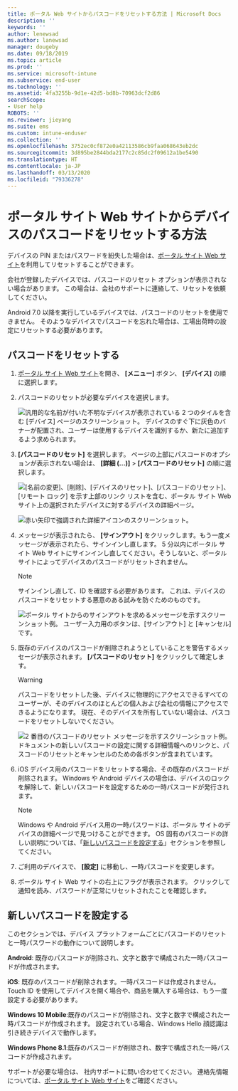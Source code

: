```yaml
---
title: ポータル Web サイトからパスコードをリセットする方法 | Microsoft Docs
description: ''
keywords: ''
author: lenewsad
ms.author: lanewsad
manager: dougeby
ms.date: 09/18/2019
ms.topic: article
ms.prod: ''
ms.service: microsoft-intune
ms.subservice: end-user
ms.technology: ''
ms.assetid: 4fa3255b-9d1e-42d5-bd8b-70963dcf2d86
searchScope:
- User help
ROBOTS: ''
ms.reviewer: jieyang
ms.suite: ems
ms.custom: intune-enduser
ms.collection: ''
ms.openlocfilehash: 3752ec0cf872e0a42113586cb9faa068643eb2dc
ms.sourcegitcommit: 3d895be2844bda2177c2c85dc2f09612a1be5490
ms.translationtype: HT
ms.contentlocale: ja-JP
ms.lasthandoff: 03/13/2020
ms.locfileid: "79336278"
---
```

# <a name="how-to-reset-your-device-passcode-from-the-company-portal-website"></a>ポータル サイト Web サイトからデバイスのパスコードをリセットする方法

デバイスの PIN またはパスワードを紛失した場合は、[ポータル サイト Web サイト](https://portal.manage.microsoft.com)を利用してリセットすることができます。 

会社が登録したデバイスでは、パスコードのリセット オプションが表示されない場合があります。 この場合は、会社のサポートに連絡して、リセットを依頼してください。  

Android 7.0 以降を実行しているデバイスでは、パスコードのリセットを使用できません。 そのようなデバイスでパスコードを忘れた場合は、工場出荷時の設定にリセットする必要があります。  

## <a name="reset-your-passcode"></a>パスコードをリセットする

1. [ポータル サイト Web サイト](https://portal.manage.microsoft.com)を開き、 __[メニュー]__ ボタン、 __[デバイス]__ の順に選択します。  

2. パスコードのリセットが必要なデバイスを選択します。  

    ![汎用的な名前が付いた不明なデバイスが表示されている 2 つのタイルを含む [デバイス] ページのスクリーンショット。 デバイスのすぐ下に灰色のバナーが配置され、ユーザーは使用するデバイスを識別するか、新たに追加するよう求められます。](./media/rename-reset-device-step2-1808.png) 

3. **[パスコードのリセット]** を選択します。 ページの上部にパスコードのオプションが表示されない場合は、 **[詳細 (...)]**  >  **[パスコードのリセット]** の順に選択します。   

   ![[名前の変更]、[削除]、[デバイスのリセット]、[パスコードのリセット]、[リモート ロック] を示す上部のリンク リストを含む、ポータル サイト Web サイト上の選択されたデバイスに対するデバイスの詳細ページ。 ](./media/rename-reset-device-1808.png)   

    ![赤い矢印で強調された詳細アイコンのスクリーンショット。](./media/rename-reset-device-step3-more-1808.png)  

4. メッセージが表示されたら、 **[サインアウト]** をクリックします。もう一度メッセージが表示されたら、サインインし直します。 5 分以内にポータル サイト Web サイトにサインインし直してください。そうしないと、ポータル サイトによってデバイスのパスコードがリセットされません。  

   > [!NOTE]
   > サインインし直して、ID を確認する必要があります。 これは、デバイスのパスコードをリセットする悪意のある試みを防ぐためのものです。

   ![ポータル サイトからのサインアウトを求めるメッセージを示すスクリーンショット例。 ユーザー入力用のボタンは、[サインアウト] と [キャンセル] です。](./media/iwp-reset-passcode-popup-1808.png)

5. 既存のデバイスのパスコードが削除されようとしていることを警告するメッセージが表示されます。 **[パスコードのリセット]** をクリックして確定します。  
    > [!WARNING]
    > パスコードをリセットした後、デバイスに物理的にアクセスできるすべてのユーザーが、そのデバイスのほとんどの個人および会社の情報にアクセスできるようになります。 現在、そのデバイスを所有していない場合は、パスコードをリセットしないでください。  

   ![2 番目のパスコードのリセット メッセージを示すスクリーンショット例。 ドキュメントの新しいパスコードの設定に関する詳細情報へのリンクと、パスコードのリセットとキャンセルのための各ボタンが含まれています。](./media/iwp-reset-passcode-popup2-1808.png) 

6. iOS デバイス用のパスコードをリセットする場合、その既存のパスコードが削除されます。 Windows や Android デバイスの場合は、デバイスのロックを解除して、新しいパスコードを設定するための一時パスコードが発行されます。 

   > [!NOTE]
   > Windows や Android デバイス用の一時パスワードは、ポータル サイトのデバイスの詳細ページで見つけることができます。 OS 固有のパスコードの詳しい説明については、「[新しいパスコードを設定する](reset-your-passcode-cpwebsite.md#set-up-a-new-passcode)」セクションを参照してください。  
   
7. ご利用のデバイスで、 **[設定]** に移動し、一時パスコードを変更します。 

8. ポータル サイト Web サイトの右上にフラグが表示されます。 クリックして通知を読み、パスワードが正常にリセットされたことを確認します。  

## <a name="set-up-a-new-passcode"></a>新しいパスコードを設定する  

このセクションでは、デバイス プラットフォームごとにパスコードのリセットと一時パスワードの動作について説明します。  

**Android**: 既存のパスコードが削除され、文字と数字で構成された一時パスコードが作成されます。

**iOS**: 既存のパスコードが削除されます。一時パスコードは作成されません。 Touch ID を使用してデバイスを開く場合や、商品を購入する場合は、もう一度設定する必要があります。  

**Windows 10 Mobile**:既存のパスコードが削除され、文字と数字で構成された一時パスコードが作成されます。 設定されている場合、Windows Hello 顔認識は引き続きデバイスで動作します。

**Windows Phone 8.1**:既存のパスコードが削除され、数字で構成された一時パスコードが作成されます。  

サポートが必要な場合は、 社内サポートに問い合わせてください。 連絡先情報については、[ポータル サイト Web サイト](https://go.microsoft.com/fwlink/?linkid=2010980)をご確認ください。  
